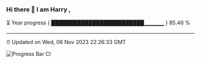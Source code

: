 ### Hi there 👋 I am Harry , 

⏳ Year progress { █████████████████████████▁▁▁▁▁ } 85.46 %

---

⏰ Updated on Wed, 08 Nov 2023 22:26:33 GMT

![Progress Bar CI](https://github.com/duykhang68/duykhang68/workflows/Progress%20Bar%20CI/badge.svg)
